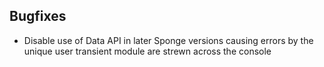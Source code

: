 ## Bugfixes

* Disable use of Data API in later Sponge versions causing errors by the unique user transient module are strewn across the console